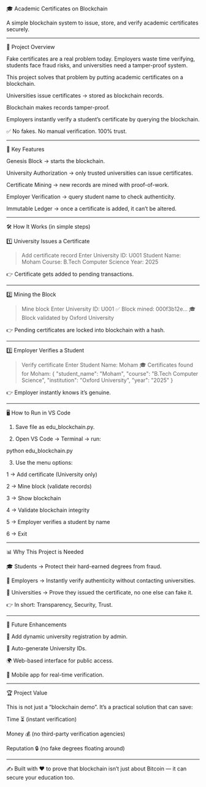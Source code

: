 🎓 Academic Certificates on Blockchain

A simple blockchain system to issue, store, and verify academic certificates securely.


---

🚀 Project Overview

Fake certificates are a real problem today. Employers waste time verifying, students face fraud risks, and universities need a tamper-proof system.

This project solves that problem by putting academic certificates on a blockchain.

Universities issue certificates → stored as blockchain records.

Blockchain makes records tamper-proof.

Employers instantly verify a student’s certificate by querying the blockchain.


✅ No fakes. No manual verification. 100% trust.


---

🔑 Key Features

Genesis Block → starts the blockchain.

University Authorization → only trusted universities can issue certificates.

Certificate Mining → new records are mined with proof-of-work.

Employer Verification → query student name to check authenticity.

Immutable Ledger → once a certificate is added, it can’t be altered.



---

🛠️ How It Works (in simple steps)

1️⃣ University Issues a Certificate

> Add certificate record
Enter University ID: U001
Student Name: Moham
Course: B.Tech Computer Science
Year: 2025

👉 Certificate gets added to pending transactions.


---

2️⃣ Mining the Block

> Mine block
Enter University ID: U001
✅ Block mined: 000f3b12e…
🎓 Block validated by Oxford University

👉 Pending certificates are locked into blockchain with a hash.


---

3️⃣ Employer Verifies a Student

> Verify certificate
Enter Student Name: Moham
🎓 Certificates found for Moham:
{
  "student_name": "Moham",
  "course": "B.Tech Computer Science",
  "institution": "Oxford University",
  "year": "2025"
}

👉 Employer instantly knows it’s genuine.


---

🖥️ How to Run in VS Code

1. Save file as edu_blockchain.py.


2. Open VS Code → Terminal → run:

python edu_blockchain.py


3. Use the menu options:

1 → Add certificate (University only)

2 → Mine block (validate records)

3 → Show blockchain

4 → Validate blockchain integrity

5 → Employer verifies a student by name

6 → Exit





---

📊 Why This Project is Needed

🎓 Students → Protect their hard-earned degrees from fraud.

🏢 Employers → Instantly verify authenticity without contacting universities.

🏫 Universities → Prove they issued the certificate, no one else can fake it.


👉 In short: Transparency, Security, Trust.


---

🌟 Future Enhancements

🔐 Add dynamic university registration by admin.

📑 Auto-generate University IDs.

🌍 Web-based interface for public access.

📲 Mobile app for real-time verification.



---

🏆 Project Value

This is not just a “blockchain demo”.
It’s a practical solution that can save:

Time ⏳ (instant verification)

Money 💰 (no third-party verification agencies)

Reputation 🔒 (no fake degrees floating around)



---

✍️ Built with ❤️ to prove that blockchain isn’t just about Bitcoin — it can secure your education too.